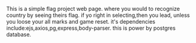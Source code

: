 This is a simple flag project web page.
where you would to recognize country by seeing theirs flag.
if yo right in selecting,then you lead,
unless you loose your all marks and game reset.
it's dependencies include:ejs,axios,pg,express,body-parser.
this is power by postgres database.
